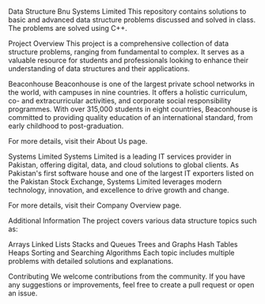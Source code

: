 Data Structure Bnu Systems Limited
This repository contains solutions to basic and advanced data structure problems discussed and solved in class. The problems are solved using C++.



Project Overview
This project is a comprehensive collection of data structure problems, ranging from fundamental to complex. It serves as a valuable resource for students and professionals looking to enhance their understanding of data structures and their applications.

Beaconhouse
Beaconhouse is one of the largest private school networks in the world, with campuses in nine countries. It offers a holistic curriculum, co- and extracurricular activities, and corporate social responsibility programmes. With over 315,000 students in eight countries, Beaconhouse is committed to providing quality education of an international standard, from early childhood to post-graduation.

For more details, visit their About Us page.

Systems Limited
Systems Limited is a leading IT services provider in Pakistan, offering digital, data, and cloud solutions to global clients. As Pakistan's first software house and one of the largest IT exporters listed on the Pakistan Stock Exchange, Systems Limited leverages modern technology, innovation, and excellence to drive growth and change.

For more details, visit their Company Overview page.

Additional Information
The project covers various data structure topics such as:

Arrays
Linked Lists
Stacks and Queues
Trees and Graphs
Hash Tables
Heaps
Sorting and Searching Algorithms
Each topic includes multiple problems with detailed solutions and explanations.

Contributing
We welcome contributions from the community. If you have any suggestions or improvements, feel free to create a pull request or open an issue.

